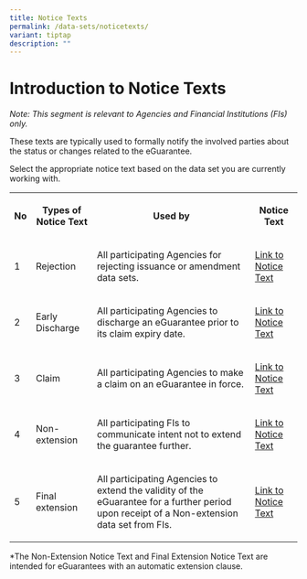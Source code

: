 ```yaml
---
title: Notice Texts
permalink: /data-sets/noticetexts/
variant: tiptap
description: ""
---
```

<h1>Introduction to Notice Texts</h1><p><em>Note: This segment is relevant to Agencies and Financial Institutions (FIs) only.</em></p><p>These texts are typically used to formally notify the involved parties about the status or changes related to the eGuarantee. </p><p></p><p>Select the appropriate notice text based on the data set you are currently working with.</p><table><tbody><tr><th rowspan="1" colspan="1"><p>No</p></th><th rowspan="1" colspan="1"><p>Types of Notice Text</p></th><th rowspan="1" colspan="1"><p>Used by</p></th><th rowspan="1" colspan="1"><p><strong>Notice Text</strong></p></th></tr><tr><td rowspan="1" colspan="1"><p>1</p></td><td rowspan="1" colspan="1"><p>Rejection</p></td><td rowspan="1" colspan="1"><p>All participating Agencies for rejecting issuance or amendment data sets.</p></td><td rowspan="1" colspan="1"><p><a href="https://go.gov.sg/rejectionnoticetext" rel="noopener noreferrer nofollow" target="_blank">Link to Notice Text</a></p></td></tr><tr><td rowspan="1" colspan="1"><p>2</p></td><td rowspan="1" colspan="1"><p>Early Discharge</p></td><td rowspan="1" colspan="1"><p>All participating Agencies to discharge an eGuarantee prior to its claim expiry date.</p></td><td rowspan="1" colspan="1"><p><a href="https://go.gov.sg/earlydischargenoticetext" rel="noopener noreferrer nofollow" target="_blank">Link to Notice Text</a></p></td></tr><tr><td rowspan="1" colspan="1"><p>3</p></td><td rowspan="1" colspan="1"><p>Claim</p></td><td rowspan="1" colspan="1"><p>All participating Agencies to make a claim on an eGuarantee in force.</p></td><td rowspan="1" colspan="1"><p><a href="https://go.gov.sg/claimnoticetext" rel="noopener noreferrer nofollow" target="_blank">Link to Notice Text</a></p></td></tr><tr><td rowspan="1" colspan="1"><p>4</p></td><td rowspan="1" colspan="1"><p>Non-extension</p></td><td rowspan="1" colspan="1"><p>All participating FIs to communicate intent not to extend the guarantee further.</p></td><td rowspan="1" colspan="1"><p><a href="https://go.gov.sg/nonextensionnoticetext" rel="noopener noreferrer nofollow" target="_blank">Link to Notice Text</a></p></td></tr><tr><td rowspan="1" colspan="1"><p>5</p></td><td rowspan="1" colspan="1"><p>Final extension</p></td><td rowspan="1" colspan="1"><p>All participating Agencies to extend the validity of the eGuarantee for a further period upon receipt of a Non-extension data set from FIs.</p></td><td rowspan="1" colspan="1"><p><a href="https://go.gov.sg/finalextensionnoticetext" rel="noopener noreferrer nofollow" target="_blank">Link to Notice Text</a></p></td></tr></tbody></table><p>*The Non-Extension Notice Text and Final Extension Notice Text are intended for eGuarantees with an automatic extension clause.</p>